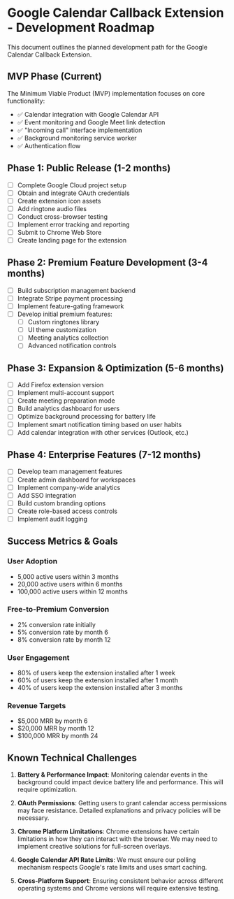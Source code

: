 # Google Calendar Callback Extension - Development Roadmap

This document outlines the planned development path for the Google Calendar Callback Extension.

## MVP Phase (Current)

The Minimum Viable Product (MVP) implementation focuses on core functionality:

- ✅ Calendar integration with Google Calendar API
- ✅ Event monitoring and Google Meet link detection
- ✅ "Incoming call" interface implementation
- ✅ Background monitoring service worker
- ✅ Authentication flow

## Phase 1: Public Release (1-2 months)

- [ ] Complete Google Cloud project setup
- [ ] Obtain and integrate OAuth credentials
- [ ] Create extension icon assets
- [ ] Add ringtone audio files
- [ ] Conduct cross-browser testing
- [ ] Implement error tracking and reporting
- [ ] Submit to Chrome Web Store
- [ ] Create landing page for the extension

## Phase 2: Premium Feature Development (3-4 months)

- [ ] Build subscription management backend
- [ ] Integrate Stripe payment processing
- [ ] Implement feature-gating framework
- [ ] Develop initial premium features:
  - [ ] Custom ringtones library
  - [ ] UI theme customization
  - [ ] Meeting analytics collection
  - [ ] Advanced notification controls

## Phase 3: Expansion & Optimization (5-6 months)

- [ ] Add Firefox extension version
- [ ] Implement multi-account support
- [ ] Create meeting preparation mode
- [ ] Build analytics dashboard for users
- [ ] Optimize background processing for battery life
- [ ] Implement smart notification timing based on user habits
- [ ] Add calendar integration with other services (Outlook, etc.)

## Phase 4: Enterprise Features (7-12 months)

- [ ] Develop team management features
- [ ] Create admin dashboard for workspaces
- [ ] Implement company-wide analytics
- [ ] Add SSO integration
- [ ] Build custom branding options
- [ ] Create role-based access controls
- [ ] Implement audit logging

## Success Metrics & Goals

### User Adoption

- 5,000 active users within 3 months
- 20,000 active users within 6 months
- 100,000 active users within 12 months

### Free-to-Premium Conversion

- 2% conversion rate initially
- 5% conversion rate by month 6
- 8% conversion rate by month 12

### User Engagement

- 80% of users keep the extension installed after 1 week
- 60% of users keep the extension installed after 1 month
- 40% of users keep the extension installed after 3 months

### Revenue Targets

- $5,000 MRR by month 6
- $20,000 MRR by month 12
- $100,000 MRR by month 24

## Known Technical Challenges

1. **Battery & Performance Impact**: Monitoring calendar events in the background could impact device battery life and performance. This will require optimization.

2. **OAuth Permissions**: Getting users to grant calendar access permissions may face resistance. Detailed explanations and privacy policies will be necessary.

3. **Chrome Platform Limitations**: Chrome extensions have certain limitations in how they can interact with the browser. We may need to implement creative solutions for full-screen overlays.

4. **Google Calendar API Rate Limits**: We must ensure our polling mechanism respects Google's rate limits and uses smart caching.

5. **Cross-Platform Support**: Ensuring consistent behavior across different operating systems and Chrome versions will require extensive testing.
